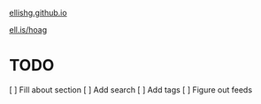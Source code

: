 
[ellishg.github.io](https://ellishg.github.io/)

[ell.is/hoag](https://ell.is/hoag/)

# TODO
[ ] Fill about section
[ ] Add search
[ ] Add tags
[ ] Figure out feeds